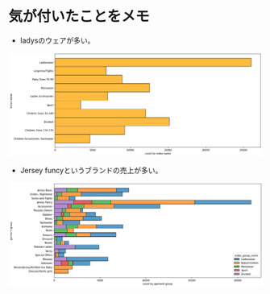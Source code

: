 # 気が付いたことをメモ

* ladysのウェアが多い。

![kind_of_wear](img/kind_of_wear.png "kind_of_wear")

* Jersey funcyというブランドの売上が多い。

![garment_group](img/garment_group.png "garment_group")
